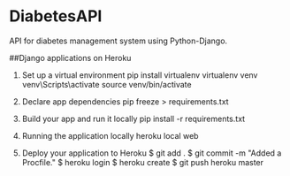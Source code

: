 # DiabetesAPI
API for diabetes management system using Python-Django.

##Django applications on Heroku
1. Set up a virtual environment
    pip install virtualenv
    virtualenv venv
    venv\Scripts\activate
    source venv/bin/activate

2. Declare app dependencies
    pip freeze > requirements.txt

3. Build your app and run it locally
    pip install -r requirements.txt

4. Running the application locally
    heroku local web

5. Deploy your application to Heroku
    $ git add .
    $ git commit -m "Added a Procfile."
    $ heroku login
    $ heroku create
    $ git push heroku master
